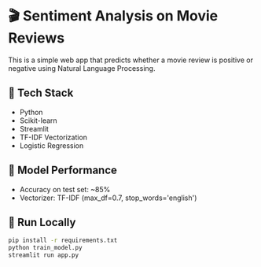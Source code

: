 # 🎬 Sentiment Analysis on Movie Reviews

This is a simple web app that predicts whether a movie review is positive or negative using Natural Language Processing.

## 🔧 Tech Stack
- Python
- Scikit-learn
- Streamlit
- TF-IDF Vectorization
- Logistic Regression

## 🧠 Model Performance
- Accuracy on test set: ~85%
- Vectorizer: TF-IDF (max_df=0.7, stop_words='english')

## 🚀 Run Locally
```bash
pip install -r requirements.txt
python train_model.py
streamlit run app.py
